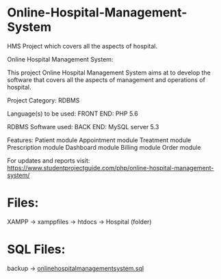 # Online-Hospital-Management-System
HMS Project which covers all the aspects of hospital.

Online Hospital Management System:

This project Online Hospital Management System aims at to develop the software that covers all the aspects of management and operations of hospital.

Project Category:    RDBMS

Language(s) to be used: FRONT END: PHP 5.6

RDBMS Software used:    BACK END: MySQL server 5.3

Features:
Patient module
Appointment module
Treatment module
Prescription module
Dashboard module
Billing module
Order module

For updates and reports visit: https://www.studentprojectguide.com/php/online-hospital-management-system/



# Files:
XAMPP -> xamppfiles -> htdocs -> Hospital (folder)

# SQL Files:
backup -> [onlinehospitalmanagementsystem.sql](https://github.com/atindra305/HMS_Web/blob/main/backup/onlinehospitalmanagementsystem.sql)
